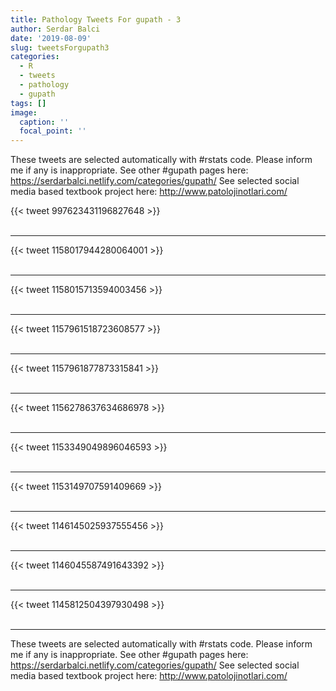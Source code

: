 ```yaml
---
title: Pathology Tweets For gupath - 3
author: Serdar Balci
date: '2019-08-09'
slug: tweetsForgupath3
categories:
  - R
  - tweets
  - pathology
  - gupath
tags: []
image:
  caption: ''
  focal_point: ''
---
```



These tweets are selected automatically with #rstats code. Please inform me if any is inappropriate.
See other #gupath pages here: https://serdarbalci.netlify.com/categories/gupath/ 
See selected social media based textbook project here: http://www.patolojinotlari.com/

{{< tweet 997623431196827648 >}}
<br>
<br>
<hr>
{{< tweet 1158017944280064001 >}}
<br>
<br>
<hr>
{{< tweet 1158015713594003456 >}}
<br>
<br>
<hr>
{{< tweet 1157961518723608577 >}}
<br>
<br>
<hr>
{{< tweet 1157961877873315841 >}}
<br>
<br>
<hr>
{{< tweet 1156278637634686978 >}}
<br>
<br>
<hr>
{{< tweet 1153349049896046593 >}}
<br>
<br>
<hr>
{{< tweet 1153149707591409669 >}}
<br>
<br>
<hr>
{{< tweet 1146145025937555456 >}}
<br>
<br>
<hr>
{{< tweet 1146045587491643392 >}}
<br>
<br>
<hr>
{{< tweet 1145812504397930498 >}}
<br>
<br>
<hr>


These tweets are selected automatically with #rstats code. Please inform me if any is inappropriate.
See other #gupath pages here: https://serdarbalci.netlify.com/categories/gupath/ 
See selected social media based textbook project here: http://www.patolojinotlari.com/

